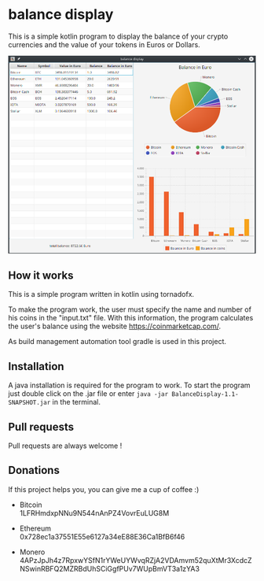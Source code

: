 balance display
====================================

This is a simple kotlin program to display the balance of your crypto currencies 
and the value of your tokens in Euros or Dollars.

![](demo/BalanceDisplay.png)


How it works
--------

This is a simple program written in kotlin using tornadofx.

To make the program work, the user must specify the name and number of his coins in the "input.txt" file.
With this information, the program calculates the user's balance using the website https://coinmarketcap.com/.

As build management automation tool gradle is used in this project.


Installation
--------
A java installation is required for the program to work.
To start the program just double click on the .jar file or enter ```java -jar BalanceDisplay-1.1-SNAPSHOT.jar``` in the terminal.

Pull requests
--------

Pull requests are always welcome !


Donations
--------
If this project helps you, you can give me a cup of coffee :)

* Bitcoin <br>
  1LFRHmdxpNNu9N544nAnPZ4VovrEuLUG8M
 
* Ethereum <br>
  0x728ec1a37551E55e6127a34eE88E36Ca1BfB6f46


* Monero <br>
4APzJpJh4z7RpxwYSfN1rYWeUYWvqRZjA2VDAmvm52quXtMr3XcdcZNSwinRBFQ2MZRBdUhSCiGgfPUv7WUpBmVT3a1zYA3